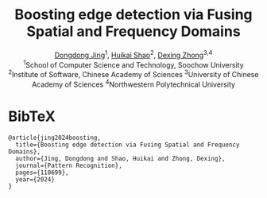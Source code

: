 <div align="center">

<h1>Boosting edge detection via Fusing Spatial and Frequency Domains</h1>
<div>
    <a href="" target="_blank">Dongdong Jing</a><sup>1</sup>,
    <a href="" target="_blank">Huikai Shao</a><sup>2</sup>,
    <a href="" target="_blank">Dexing Zhong</a><sup>3,4</sup>
</div>
<div>
    <sup>1</sup>School of Computer Science and Technology, Soochow University
    <sup>2</sup>Institute of Software, Chinese Academy of Sciences
    <sup>3</sup>University of Chinese Academy of Sciences
    <sup>4</sup>Northwestern Polytechnical University
</div>
</div>



# BibTeX
```
@article{jing2024boosting,
  title={Boosting edge detection via Fusing Spatial and Frequency Domains},
  author={Jing, Dongdong and Shao, Huikai and Zhong, Dexing},
  journal={Pattern Recognition},
  pages={110699},
  year={2024}
}
```
